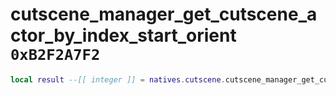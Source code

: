 # cutscene_manager_get_cutscene_actor_by_index_start_orient `0xB2F2A7F2`

```lua
local result --[[ integer ]] = natives.cutscene.cutscene_manager_get_cutscene_actor_by_index_start_orient(_unk0 --[[ integer ]], _unk1 --[[ integer ]], _unk2 --[[ integer ]])
```